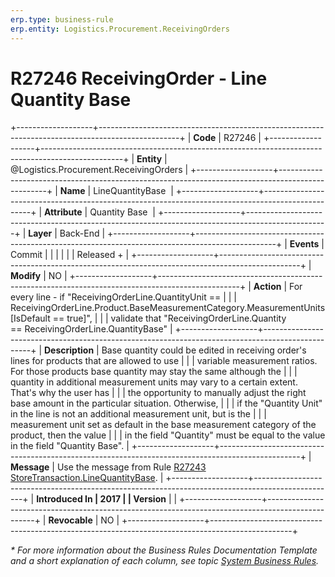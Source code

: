 ```yaml
---
erp.type: business-rule
erp.entity: Logistics.Procurement.ReceivingOrders
---
```


# R27246 ReceivingOrder - Line Quantity Base
+-------------------+--------------------------------------------------------------------------------------------------+
| **Code**          | R27246                                                                                           |
+-------------------+--------------------------------------------------------------------------------------------------+
| **Entity**        | @Logistics.Procurement.ReceivingOrders                                                           |
+-------------------+--------------------------------------------------------------------------------------------------+
| **Name**          | LineQuantityBase                                                                                 |
+-------------------+--------------------------------------------------------------------------------------------------+
| **Attribute**     | Quantity Base                                                                                    |
+-------------------+--------------------------------------------------------------------------------------------------+
| **Layer**         | Back-End                                                                                         |
+-------------------+--------------------------------------------------------------------------------------------------+
| **Events**        | Commit                                                                                           |
|                   |                                                                                                  |
|                   | Released +                                                                                       |
+-------------------+--------------------------------------------------------------------------------------------------+
| **Modify**        | NO                                                                                               |
+-------------------+--------------------------------------------------------------------------------------------------+
| **Action**        | For every line - if \"ReceivingOrderLine.QuantityUnit ==                                         |
|                   | ReceivingOrderLine.Product.BaseMeasurementCategory.MeasurementUnits\[IsDefault == true\]\",      |
|                   | validate that \"ReceivingOrderLine.Quantity == ReceivingOrderLine.QuantityBase\"                 |
+-------------------+--------------------------------------------------------------------------------------------------+
| **Description**   | Base quantity could be edited in receiving order\'s lines for products that are allowed to use   |
|                   | variable measurement ratios. For those products base quantity may stay the same although the     |
|                   | quantity in additional measurement units may vary to a certain extent. That's why the user has   |
|                   | the opportunity to manually adjust the right base amount in the particular situation. Otherwise, |
|                   | if the \"Quantity Unit\" in the line is not an additional measurement unit, but is the           |
|                   | measurement unit set as default in the base measurement category of the product, then the value  |
|                   | in the field \"Quantity\" must be equal to the value in the field \"Quantity Base\".             |
+-------------------+--------------------------------------------------------------------------------------------------+
| **Message**       | Use the message from Rule [R27243 StoreTransaction.LineQuantityBase](R27243.md).                 |
+-------------------+--------------------------------------------------------------------------------------------------+
| **Introduced In   | 2017                                                                                             |
| Version**         |                                                                                                  |
+-------------------+--------------------------------------------------------------------------------------------------+
| **Revocable**     | NO                                                                                               |
+-------------------+--------------------------------------------------------------------------------------------------+

*\* For more information about the Business Rules Documentation Template and a short explanation of each column, see
topic [System Business Rules](../templates/template-description-system-business-rules.md).*

